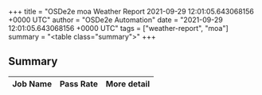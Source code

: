 +++
title = "OSDe2e moa Weather Report 2021-09-29 12:01:05.643068156 +0000 UTC"
author = "OSDe2e Automation"
date = "2021-09-29 12:01:05.643068156 +0000 UTC"
tags = ["weather-report", "moa"]
summary = "<table class=\"summary\"></table>"
+++
## Summary

| Job Name | Pass Rate | More detail |
|----------|-----------|-------------|




